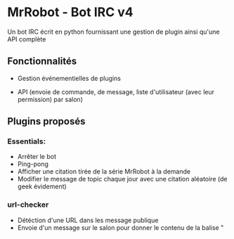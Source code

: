 # MrRobot - Bot IRC v4

Un bot IRC écrit en python fournissant une gestion de plugin ainsi qu'une API complète

## Fonctionnalités

- Gestion événementielles de plugins

- API (envoie de commande, de message, liste d'utilisateur (avec leur permission) par salon)

## Plugins proposés

### Essentials:

* Arrêter le bot
* Ping-pong
* Afficher une citation tirée de la série MrRobot à la demande
* Modifier le message de topic chaque jour avec une citation aléatoire (de geek évidement)

### url-checker

* Détéction d'une URL dans les message publique
* Envoie d'un message sur le salon pour donner le contenu de la balise "<title>" lié à l'URL
